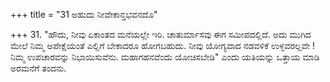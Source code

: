 +++
title = "31 ಅಹುದು ನೀವೇಕಾನ್ತಭವನದೊ"

+++
31. "ಹೌದು, ನೀವು ಏಕಾಂತದ  ಮನೆಯಲ್ಲೇ ಇರಿ. ಚಾತುರ್ಮಾಸವು ಈಗ ಸಮೀಪದಲ್ಲಿದೆ. ಅದು ಮುಗಿದ ಮೇಲೆ ನಿಮ್ಮ ಅಪೇಕ್ಷೆಯಂತೆ ಎಲ್ಲಿಗೆ ಬೇಕಾದರೂ ಹೋಗಬಹುದು. ನೀವು ಯೋಗ್ಯವಾದ ನಡವಳಿಕೆ ಉಳ್ಳವರಲ್ಲವೇ ! ನಿಮ್ಮ ಉಪಚಾರವನ್ನು ನಿಭಾಯಿಸುವೆನು. ಮಹಾಗಹನವೆಂದು ಯೋಚಿಸಬೇಡಿ" ಎಂದು ಯತಿಯನ್ನು ಒತ್ತಾಯ ಮಾಡಿ ಅರಮನೆಗೆ ತಂದನು.